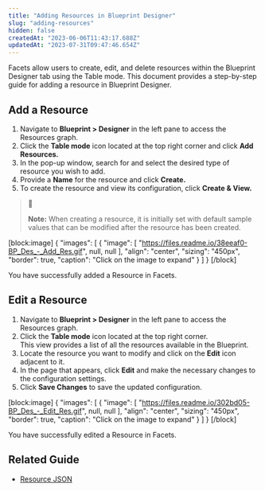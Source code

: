 ```yaml
---
title: "Adding Resources in Blueprint Designer"
slug: "adding-resources"
hidden: false
createdAt: "2023-06-06T11:43:17.688Z"
updatedAt: "2023-07-31T09:47:46.654Z"
---
```

Facets allow users to create, edit, and delete resources within the Blueprint Designer tab using the Table mode. This document provides a step-by-step guide for adding a resource in Blueprint Designer.

## Add a Resource

1. Navigate to **Blueprint > Designer** in the left pane to access the Resources graph.
2. Click the **Table mode** icon located at the top right corner and click **Add Resources.**
3. In the pop-up window, search for and select the desired type of resource you wish to add.
4. Provide a **Name** for the resource and click **Create.**
5. To create the resource and view its configuration, click **Create & View.**

> 📘 
> 
> **Note:** When creating a resource, it is initially set with default sample values that can be modified after the resource has been created.

[block:image]
{
  "images": [
    {
      "image": [
        "https://files.readme.io/38eeaf0-BP_Des_-_Add_Res.gif",
        null,
        null
      ],
      "align": "center",
      "sizing": "450px",
      "border": true,
      "caption": "Click on the image to expand"
    }
  ]
}
[/block]

You have successfully added a Resource in Facets.

## Edit a Resource

1. Navigate to **Blueprint > Designer** in the left pane to access the Resources graph.
2. Click the **Table mode** icon located at the top right corner.  
   This view provides a list of all the resources available in the Blueprint.
3. Locate the resource you want to modify and click on the **Edit** icon adjacent to it.
4. In the page that appears, click **Edit** and make the necessary changes to the configuration settings.
5. Click **Save Changes** to save the updated configuration.

[block:image]
{
  "images": [
    {
      "image": [
        "https://files.readme.io/302bd05-BP_Des_-_Edit_Res.gif",
        null,
        null
      ],
      "align": "center",
      "sizing": "450px",
      "border": true,
      "caption": "Click on the image to expand"
    }
  ]
}
[/block]

You have successfully edited a Resource in Facets.

## Related Guide

- [Resource JSON](doc:resource-json)